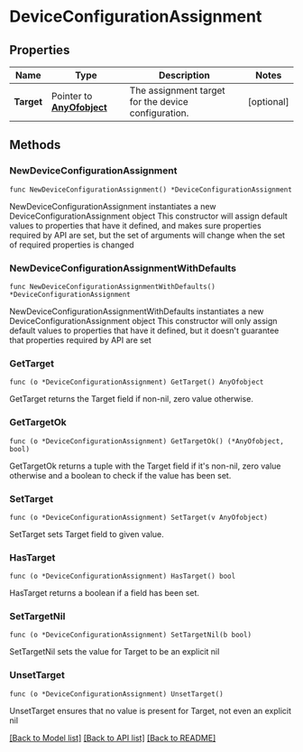 # DeviceConfigurationAssignment

## Properties

Name | Type | Description | Notes
------------ | ------------- | ------------- | -------------
**Target** | Pointer to [**AnyOfobject**](anyOf&lt;object&gt;.md) | The assignment target for the device configuration. | [optional] 

## Methods

### NewDeviceConfigurationAssignment

`func NewDeviceConfigurationAssignment() *DeviceConfigurationAssignment`

NewDeviceConfigurationAssignment instantiates a new DeviceConfigurationAssignment object
This constructor will assign default values to properties that have it defined,
and makes sure properties required by API are set, but the set of arguments
will change when the set of required properties is changed

### NewDeviceConfigurationAssignmentWithDefaults

`func NewDeviceConfigurationAssignmentWithDefaults() *DeviceConfigurationAssignment`

NewDeviceConfigurationAssignmentWithDefaults instantiates a new DeviceConfigurationAssignment object
This constructor will only assign default values to properties that have it defined,
but it doesn't guarantee that properties required by API are set

### GetTarget

`func (o *DeviceConfigurationAssignment) GetTarget() AnyOfobject`

GetTarget returns the Target field if non-nil, zero value otherwise.

### GetTargetOk

`func (o *DeviceConfigurationAssignment) GetTargetOk() (*AnyOfobject, bool)`

GetTargetOk returns a tuple with the Target field if it's non-nil, zero value otherwise
and a boolean to check if the value has been set.

### SetTarget

`func (o *DeviceConfigurationAssignment) SetTarget(v AnyOfobject)`

SetTarget sets Target field to given value.

### HasTarget

`func (o *DeviceConfigurationAssignment) HasTarget() bool`

HasTarget returns a boolean if a field has been set.

### SetTargetNil

`func (o *DeviceConfigurationAssignment) SetTargetNil(b bool)`

 SetTargetNil sets the value for Target to be an explicit nil

### UnsetTarget
`func (o *DeviceConfigurationAssignment) UnsetTarget()`

UnsetTarget ensures that no value is present for Target, not even an explicit nil

[[Back to Model list]](../README.md#documentation-for-models) [[Back to API list]](../README.md#documentation-for-api-endpoints) [[Back to README]](../README.md)


